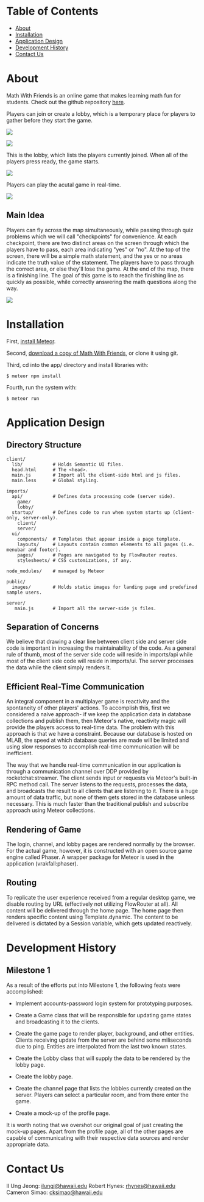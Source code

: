 # Table of Contents

* [About](#about)
* [Installation](#installation)
* [Application Design](#application-design)
* [Development History](#development-history)
* [Contact Us](#contact-us)

# About

Math With Friends is an online game that makes learning math fun for students.
Check out the github repository [here](https://github.com/math-with-friends/math-with-friends/).

Players can join or create a lobby, which is a temporary place for players to gather before they start the game.

![](images/channel.png)

![](images/lobby2.png)

This is the lobby, which lists the players currently joined. When all of the players press ready, the game starts.

![](images/lobby.png)

Players can play the acutal game in real-time.

![](images/game.png)

## Main Idea

Players can fly across the map simultaneously, while passing through quiz problems which we will call "checkpoints" for convenience. At each checkpoint, there are two distinct areas on the screen through which the players have to pass, each area indicating "yes" or "no". At the top of the screen, there will be a simple math statement, and the yes or no areas indicate the truth value of the statement. The players have to pass through the correct area, or else they'll lose the game. At the end of the map, there is a finishing line. The goal of this game is to reach the finishing line as quickly as possible, while correctly answering the math questions along the way.

![](images/main_idea.png)

# Installation

First, [install Meteor](https://www.meteor.com/install).

Second, [download a copy of Math With Friends](https://github.com/math-with-friends/math-with-friends/), or clone it using git.
  
Third, cd into the app/ directory and install libraries with:

```
$ meteor npm install
```

Fourth, run the system with:

```
$ meteor run
```

# Application Design

## Directory Structure

```
client/
  lib/           # Holds Semantic UI files.
  head.html      # The <head>.
  main.js        # Import all the client-side html and js files.
  main.less      # Global styling.

imports/
  api/           # Defines data processing code (server side).
    game/
    lobby/
  startup/       # Defines code to run when system starts up (client-only, server-only).
    client/        
    server/        
  ui/
    components/  # Templates that appear inside a page template.
    layouts/     # Layouts contain common elements to all pages (i.e. menubar and footer).
    pages/       # Pages are navigated to by FlowRouter routes.
    stylesheets/ # CSS customizations, if any.

node_modules/    # managed by Meteor

public/          
  images/        # Holds static images for landing page and predefined sample users.
  
server/
   main.js       # Import all the server-side js files.
```

## Separation of Concerns

We believe that drawing a clear line between client side and server side code is important in increasing the maintainability of the code. As a general rule of thumb, most of the server side code will reside in imports/api while most of the client side code will reside in imports/ui. The server processes the data while the client simply renders it. 

## Efficient Real-Time Communication 

An integral component in a multiplayer game is reactivity and the spontaneity of other players' actions. To accomplish this, first we considered a naive approach- if we keep the application data in database collections and publish them, then Meteor's native, reactivity magic will provide the players access to real-time data. The problem with this approach is that we have a constraint. Because our database is hosted on MLAB, the speed at which database queries are made will be limited and using slow responses to accomplish real-time communication will be inefficient.

The way that we handle real-time communication in our application is through a communication channel over DDP provided by rocketchat:streamer. The client sends input or requests via Meteor's built-in RPC method call. The server listens to the requests, processes the data, and broadcasts the result to all clients that are listening to it. There is a huge amount of data traffic, but none of them gets stored in the database unless necessary. This is much faster than the traditional publish and subscribe approach using Meteor collections.

## Rendering of Game

The login, channel, and lobby pages are rendered normally by the browser. For the actual game, however, it is constructed with an open source game engine called Phaser. A wrapper package for Meteor is used in the application (vrakfall:phaser).

## Routing

To replicate the user experience received from a regular desktop game, we disable routing by URL (effectively not utilizing FlowRouter at all). All content will be delivered through the home page. The home page then renders specific content using Template.dynamic. The content to be delivered is dictated by a Session variable, which gets updated reactively.

# Development History

## Milestone 1

As a result of the efforts put into Milestone 1, the following feats were accomplished:

- Implement accounts-password login system for prototyping purposes.

- Create a Game class that will be responsible for updating game states
  and broadcasting it to the clients.

- Create the game page to render player, background, and other entities.
  Clients receiving update from the server are behind some miliseconds
  due to ping. Entities are interpolated from the last two known states.
  
- Create the Lobby class that will supply the data to be rendered by the lobby
  page.
  
- Create the lobby page.

- Create the channel page that lists the lobbies currently created on the server. Players
  can select a particular room, and from there enter the game.

- Create a mock-up of the profile page.

It is worth noting that we overshot our original goal of just creating the mock-up pages. Apart from the profile page, all of the other pages are capable of communicating with their respective data sources and render appropriate data.

# Contact Us

Il Ung Jeong: ilungj@hawaii.edu
Robert Hynes: rhynes@hawaii.edu
Cameron Simao: cksimao@hawaii.edu
